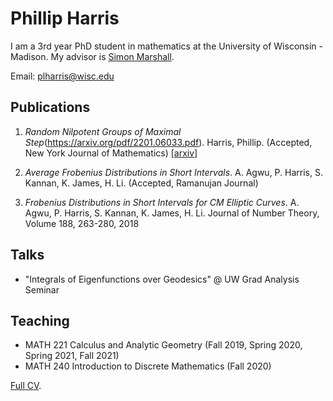 # Phillip Harris 

I am a 3rd year PhD student in mathematics at the University of Wisconsin - Madison. My advisor is [Simon Marshall](https://people.math.wisc.edu/~marshall/). 

Email: plharris@wisc.edu

## Publications

1. _Random Nilpotent Groups of Maximal Step_(https://arxiv.org/pdf/2201.06033.pdf). Harris, Phillip. (Accepted, New York Journal of Mathematics) [[arxiv]](https://arxiv.org/abs/2201.06033)
      

1. _Average Frobenius Distributions in Short Intervals_. A. Agwu, P. Harris, S. Kannan, K. James, H. Li. (Accepted, Ramanujan Journal)

1. _Frobenius Distributions in Short Intervals for CM Elliptic Curves_. A. Agwu, P. Harris, S. Kannan, K. James, H. Li.  Journal of Number Theory, Volume 188, 263-280, 2018



## Talks
* "Integrals of Eigenfunctions over Geodesics" @ UW Grad Analysis Seminar

## Teaching

* MATH 221 Calculus and Analytic Geometry (Fall 2019, Spring 2020, Spring 2021, Fall 2021)
* MATH 240 Introduction to Discrete Mathematics (Fall 2020)


[Full CV](https://github.com/phillipharr1s/phillipharr1s.github.io/blob/master/docs/phillipharris-04-2022.pdf).
